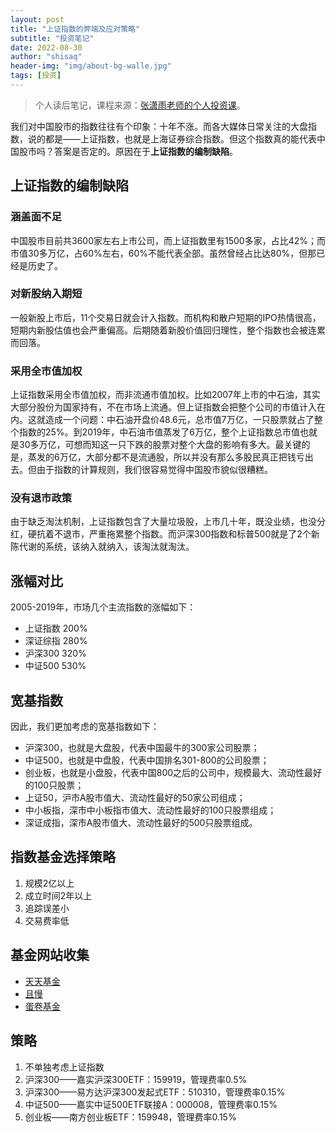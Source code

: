 ```yaml
---
layout: post
title: "上证指数的弊端及应对策略"
subtitle: "投资笔记"
date: 2022-08-30
author: "shisaq"
header-img: "img/about-bg-walle.jpg"
tags: [投资]
---
```


> 个人读后笔记，课程来源：[张潇雨老师的个人投资课](https://www.igetget.com/course/张潇雨·个人投资课?param=XDGhXPc6fL6&token=YPZNRwQ0qL1MVEpfwzK3lmz4kgWEnx)。

我们对中国股市的指数往往有个印象：十年不涨。而各大媒体日常关注的大盘指数，说的都是——上证指数，也就是上海证券综合指数。但这个指数真的能代表中国股市吗？答案是否定的。原因在于**上证指数的编制缺陷**。

## 上证指数的编制缺陷

### 涵盖面不足

中国股市目前共3600家左右上市公司，而上证指数里有1500多家，占比42%；而市值30多万亿，占60%左右，60%不能代表全部。虽然曾经占比达80%，但那已经是历史了。

### 对新股纳入期短

一般新股上市后，11个交易日就会计入指数。而机构和散户短期的IPO热情很高，短期内新股估值也会严重偏高。后期随着新股价值回归理性，整个指数也会被连累而回落。

### 采用全市值加权

上证指数采用全市值加权，而非流通市值加权。比如2007年上市的中石油，其实大部分股份为国家持有，不在市场上流通。但上证指数会把整个公司的市值计入在内。这就造成一个问题：中石油开盘价48.6元，总市值7万亿，一只股票就占了整个指数的25%。到2019年，中石油市值蒸发了6万亿，整个上证指数总市值也就是30多万亿，可想而知这一只下跌的股票对整个大盘的影响有多大。最关键的是，蒸发的6万亿，大部分都不是流通股，所以并没有那么多股民真正把钱亏出去。但由于指数的计算规则，我们很容易觉得中国股市貌似很糟糕。

### 没有退市政策

由于缺乏淘汰机制，上证指数包含了大量垃圾股，上市几十年，既没业绩，也没分红，硬抗着不退市，严重拖累整个指数。而沪深300指数和标普500就是了2个新陈代谢的系统，该纳入就纳入，该淘汰就淘汰。

## 涨幅对比

2005-2019年，市场几个主流指数的涨幅如下：

* 上证指数 200%
* 深证综指 280%
* 沪深300 320%
* 中证500 530%

## 宽基指数

因此，我们更加考虑的宽基指数如下：

* 沪深300，也就是大盘股，代表中国最牛的300家公司股票；
* 中证500，也就是中盘股，代表中国排名301-800的公司股票；
* 创业板，也就是小盘股，代表中国800之后的公司中，规模最大、流动性最好的100只股票；
* 上证50，沪市A股市值大、流动性最好的50家公司组成；
* 中小板指，深市中小板指市值大、流动性最好的100只股票组成；
* 深证成指，深市A股市值大、流动性最好的500只股票组成。

## 指数基金选择策略

1. 规模2亿以上
2. 成立时间2年以上
3. 追踪误差小
4. 交易费率低

## 基金网站收集

* [天天基金](https://fund.eastmoney.com)
* [且慢](https://qieman.com)
* [蛋卷基金](https://danjuanapp.com)

## 策略

1. 不单独考虑上证指数
2. 沪深300——嘉实沪深300ETF：159919，管理费率0.5%
3. 沪深300——易方达沪深300发起式ETF：510310，管理费率0.15%
4. 中证500——嘉实中证500ETF联接A：000008，管理费率0.15%
5. 创业板——南方创业板ETF：159948，管理费率0.15%